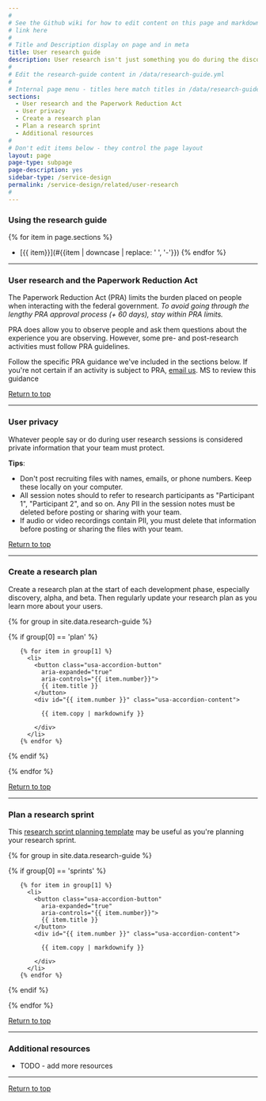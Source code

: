 ```yaml
---
#
# See the Github wiki for how to edit content on this page and markdown styles you can use:
# link here
#
# Title and Description display on page and in meta
title: User research guide
description: User research isn't just something you do during the discovery phase. You'll do it throughout the service lifecycle, checking in with your users to answer questions you have about how to improve your service.
#
# Edit the research-guide content in /data/research-guide.yml
#
# Internal page menu - titles here match titles in /data/research-guide.yml
sections:
  - User research and the Paperwork Reduction Act
  - User privacy
  - Create a research plan
  - Plan a research sprint
  - Additional resources
#
# Don't edit items below - they control the page layout
layout: page
page-type: subpage
page-description: yes
sidebar-type: /service-design
permalink: /service-design/related/user-research
#
---
```


### Using the research guide

{% for item in page.sections %}
* [{{ item}}](#{{item | downcase | replace: ' ', '-'}})
{% endfor %}

<hr>

### User research and the Paperwork Reduction Act

The Paperwork Reduction Act (PRA) limits the burden placed on people when interacting with the federal government. *To avoid going through the lengthy PRA approval process (+ 60 days), stay within PRA limits.*

PRA does allow you to observe people and ask them questions about the experience you are observing. However, some pre- and post-research activities must follow PRA guidelines.

Follow the specific PRA guidance we've included in the sections below. If you're not certain if an activity is subject to PRA, [email us](mailto:site.contact-handbook). <span class="todo">MS to review this guidance</span>

<a href="#">Return to top</a>

<hr>

### User privacy

Whatever people say or do during user research sessions is considered private information that your team must protect.

**Tips**:
* Don't post recruiting files with names, emails, or phone numbers. Keep these locally on your computer.
* All session notes should to refer to research participants as "Participant 1", "Participant 2", and so on. Any PII in the session notes must be deleted before posting or sharing with your team.
* If audio or video recordings contain PII, you must delete that information before posting or sharing the files with your team.

<a href="#">Return to top</a>

<hr>

### Create a research plan

Create a research plan at the start of each development phase, especially discovery, alpha, and beta. Then regularly update your research plan as you learn more about your users.

{% for group in site.data.research-guide %}

  {% if group[0] == 'plan' %}

  <ul class="usa-accordion">

    {% for item in group[1] %}
      <li>
        <button class="usa-accordion-button"
          aria-expanded="true"
          aria-controls="{{ item.number}}">
          {{ item.title }}
        </button>
        <div id="{{ item.number }}" class="usa-accordion-content">

          {{ item.copy | markdownify }}

        </div>
      </li>      
    {% endfor %}

  </ul>

  {% endif %}

{% endfor %}

<a href="#">Return to top</a>

<hr>


### Plan a research sprint

This [research sprint planning template](other-resources/research-sprints) may be useful as you're planning your research sprint.

{% for group in site.data.research-guide %}

  {% if group[0] == 'sprints' %}

  <ul class="usa-accordion">

    {% for item in group[1] %}
      <li>
        <button class="usa-accordion-button"
          aria-expanded="true"
          aria-controls="{{ item.number}}">
          {{ item.title }}
        </button>
        <div id="{{ item.number }}" class="usa-accordion-content">

          {{ item.copy | markdownify }}

        </div>
      </li>      
    {% endfor %}

  </ul>

  {% endif %}

{% endfor %}

<a href="#">Return to top</a>

<hr>

### Additional resources

 * <span class="todo">TODO - add more resources</span>

<hr>

<a href="#">Return to top</a>
